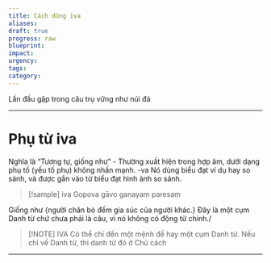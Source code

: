 ```yaml
---
title: Cách dùng iva
aliases: 
draft: true
progress: raw
blueprint: 
impact: 
urgency: 
tags: 
category:
---
```


Lần đầu gặp trong câu trụ vững như núi đá

---
# Phụ từ iva
Nghĩa là “Tương tự, giống như” - Thường xuất hiện trong hợp âm, dưới dạng phụ tố (yếu tố phụ) không nhấn mạnh. -va
Nó dùng biểu đạt ví dụ hay so sánh, và được gắn vào từ biểu đạt hình ảnh so sánh.

> [!sample] iva
> Gopova gāvo gaṇayaṃ paresaṃ

Giống như {người chăn bò đếm gia súc của người khác.} Đây là một cụm Danh từ chứ chưa phải là câu, vì nó không có động từ chính./


> [!NOTE] IVA
> Có thể chỉ đến một mệnh đề hay một cụm Danh từ. Nếu chỉ về Danh từ, thì danh từ đó ở Chủ cách

---

